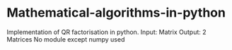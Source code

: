 # Mathematical-algorithms-in-python

Implementation of QR factorisation in python. 
Input: Matrix
Output: 2 Matrices
No module except numpy used


